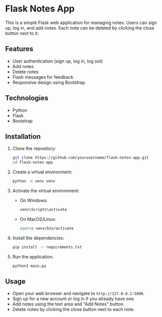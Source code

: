 # Flask Notes App

This is a simple Flask web application for managing notes. Users can sign up, log in, and add notes. Each note can be deleted by clicking the close button next to it.

## Features
- User authentication (sign up, log in, log out)
- Add notes
- Delete notes
- Flash messages for feedback
- Responsive design using Bootstrap

## Technologies
- Python
- Flask
- Bootstrap

## Installation

1. Clone the repository:
    ```bash
    git clone https://github.com/yourusername/flask-notes-app.git
    cd flask-notes-app
    ```

2. Create a virtual environment:
    ```bash
    python -m venv venv
    ```

3. Activate the virtual environment:
    - On Windows:
      ```bash
      venv\Scripts\activate
      ```
    - On MacOS/Linux:
      ```bash
      source venv/bin/activate
      ```

4. Install the dependencies:
    ```bash
    pip install -r requirements.txt
    ```
    
5. Run the application:
    ```bash
    python3 main.py
    ```

## Usage
- Open your web browser and navigate to `http://127.0.0.1:5000`.
- Sign up for a new account or log in if you already have one.
- Add notes using the text area and "Add Notes" button.
- Delete notes by clicking the close button next to each note.

